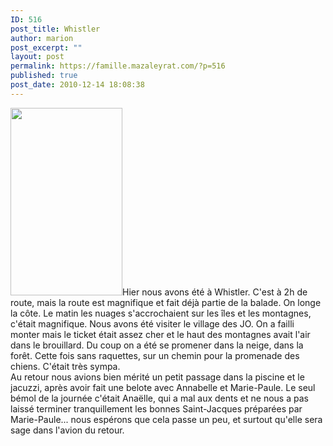 ```yaml
---
ID: 516
post_title: Whistler
author: marion
post_excerpt: ""
layout: post
permalink: https://famille.mazaleyrat.com/?p=516
published: true
post_date: 2010-12-14 18:08:38
---
```

<a href="http://famille.mazaleyrat.com/wp-content/uploads/2010/12/wpid-IMAG0123.jpg"><img src="http://famille.mazaleyrat.com/wp-content/uploads/2010/12/wpid-IMAG0123-179x300.jpg" alt="" title="wpid-IMAG0123.jpg" width="179" height="300" class="alignleft size-medium wp-image-515" /></a>Hier nous avons été à Whistler. C'est à 2h de route, mais la route est magnifique et fait déjà partie de la balade. On longe la côte. Le matin les nuages s'accrochaient sur les îles et les montagnes, c'était magnifique. Nous avons été visiter le village des JO. On a failli monter mais le ticket était assez cher et le haut des montagnes avait l'air dans le brouillard. Du coup on a été se promener dans la neige, dans la forêt. Cette fois sans raquettes, sur un chemin pour la promenade des chiens. C'était très sympa.<br>
Au retour nous avions bien mérité un petit passage dans la piscine et le jacuzzi, après avoir fait une belote avec Annabelle et Marie-Paule. Le seul bémol de la journée c'était Anaëlle, qui a mal aux dents et ne nous a pas laissé terminer tranquillement les bonnes Saint-Jacques préparées par Marie-Paule... nous espérons que cela passe un peu, et surtout qu'elle sera sage dans l'avion du retour.</p>